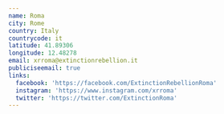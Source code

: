 ```yaml
---
name: Roma
city: Rome
country: Italy
countrycode: it
latitude: 41.89306
longitude: 12.48278
email: xrroma@extinctionrebellion.it
publiciseemail: true
links:
  facebook: 'https://facebook.com/ExtinctionRebellionRoma'
  instagram: 'https://www.instagram.com/xrroma'
  twitter: 'https://twitter.com/ExtinctionRoma'
---
```


